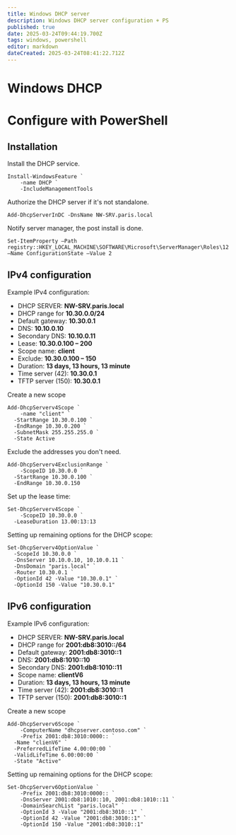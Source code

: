 ```yaml
---
title: Windows DHCP server
description: Windows DHCP server configuration + PS
published: true
date: 2025-03-24T09:44:19.700Z
tags: windows, powershell
editor: markdown
dateCreated: 2025-03-24T08:41:22.712Z
---
```


# Windows DHCP
# Configure with PowerShell
## Installation
Install the DHCP service.
```
Install-WindowsFeature `
	-name DHCP `
	-IncludeManagementTools
```

Authorize the DHCP server if it's not standalone.
```
Add-DhcpServerInDC -DnsName NW-SRV.paris.local
```

Notify server manager, the post install is done.
```
Set-ItemProperty –Path registry::HKEY_LOCAL_MACHINE\SOFTWARE\Microsoft\ServerManager\Roles\12 –Name ConfigurationState –Value 2
```

## IPv4 configuration
Example IPv4 configuration:
- DHCP SERVER: **NW-SRV.paris.local**
- DHCP range for **10.30.0.0/24**
- Default gateway: **10.30.0.1**
- DNS: **10.10.0.10**
- Secondary DNS: **10.10.0.11**
- Lease: **10.30.0.100 – 200**
- Scope name: **client**
- Exclude: **10.30.0.100 – 150**
- Duration: **13 days, 13 hours, 13 minute**
- Time server (42): **10.30.0.1**
- TFTP server (150): **10.30.0.1**

Create a new scope
```
Add-DhcpServerv4Scope `
	-name "client" `
  -StartRange 10.30.0.100 `
  -EndRange 10.30.0.200 `
  -SubnetMask 255.255.255.0 `
  -State Active
```

Exclude the addresses you don't need.
```
Add-DhcpServerv4ExclusionRange `
	-ScopeID 10.30.0.0 `
  -StartRange 10.30.0.100 `
  -EndRange 10.30.0.150
```

Set up the lease time:
```
Set-DhcpServerv4Scope `
	-ScopeID 10.30.0.0 `
  -LeaseDuration 13.00:13:13
```

Setting up remaining options for the DHCP scope:
```
Set-DhcpServerv4OptionValue `
  -ScopeId 10.30.0.0 `
  -DnsServer 10.10.0.10, 10.10.0.11 `
  -DnsDomain "paris.local" `
  -Router 10.30.0.1 `
  -OptionId 42 -Value "10.30.0.1" `
  -OptionId 150 -Value "10.30.0.1"
```

## IPv6 configuration
Example IPv6 configuration:
- DHCP SERVER: **NW-SRV.paris.local**
- DHCP range for **2001:db8:3010::/64**
- Default gateway: **2001:db8:3010::1**
- DNS: **2001:db8:1010::10**
- Secondary DNS: **2001:db8:1010::11**
- Scope name: **clientV6**
- Duration: **13 days, 13 hours, 13 minute**
- Time server (42): **2001:db8:3010::1**
- TFTP server (150): **2001:db8:3010::1**

Create a new scope
```
Add-DhcpServerv6Scope `
	-ComputerName "dhcpserver.contoso.com" `
	-Prefix 2001:db8:3010:0000:: `
  -Name "clienV6" `
  -PreferredLifeTime 4.00:00:00 `
  -ValidLifeTime 6.00:00:00 `
  -State "Active"
```

Setting up remaining options for the DHCP scope:
```
Set-DhcpServerv6OptionValue `
	-Prefix 2001:db8:3010:0000:: `
	-DnsServer 2001:db8:1010::10, 2001:db8:1010::11 `
	-DomainSearchList "paris.local" `
	-OptionId 3 -Value "2001:db8:3010::1" `
	-OptionId 42 -Value "2001:db8:3010::1" `
	-OptionId 150 -Value "2001:db8:3010::1"
```